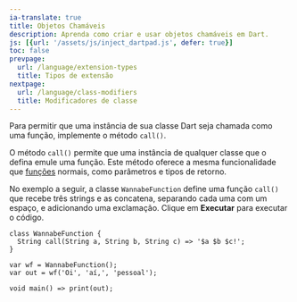 ```yaml
---
ia-translate: true
title: Objetos Chamáveis
description: Aprenda como criar e usar objetos chamáveis em Dart.
js: [{url: '/assets/js/inject_dartpad.js', defer: true}]
toc: false
prevpage:
  url: /language/extension-types
  title: Tipos de extensão
nextpage:
  url: /language/class-modifiers
  title: Modificadores de classe
---
```


<?code-excerpt replace="/ *\/\/\s+ignore_for_file:[^\n]+\n//g; /(^|\n) *\/\/\s+ignore: (stable|beta|dev)[^\n]+\n/$1/g; /(\n[^\n]+) *\/\/\s+ignore: (stable|beta|dev)[^\n]+\n/$1\n/g; /. • (lib|test)\/\w+\.dart:\d+:\d+//g"?>

Para permitir que uma instância de sua classe Dart seja chamada como uma função,
implemente o método `call()`.

O método `call()` permite que uma instância de qualquer classe que o defina emule uma função.
Este método oferece a mesma funcionalidade que [funções][functions] normais,
como parâmetros e tipos de retorno.

No exemplo a seguir, a classe `WannabeFunction` define uma função `call()`
que recebe três strings e as concatena, separando cada uma com um espaço,
e adicionando uma exclamação. Clique em **Executar** para executar o código.

<?code-excerpt "misc/lib/language_tour/callable_objects.dart"?>
```dartpad
class WannabeFunction {
  String call(String a, String b, String c) => '$a $b $c!';
}

var wf = WannabeFunction();
var out = wf('Oi', 'aí,', 'pessoal');

void main() => print(out);
```

[functions]: /language/functions
